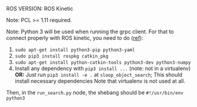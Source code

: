 
ROS VERSION: ROS Kinetic

Note: PCL >= 1.11 required.

Note: Python 3 will be used when running the grpc client.
For that to connect properly with ROS kinetic, you need
to do ([ref](https://medium.com/@beta_b0t/how-to-setup-ros-with-python-3-44a69ca36674)):
1. `sudo apt-get install python3-pip python3-yaml`
2. `sudo pip3 install rospkg catkin_pkg`
3. `sudo apt-get install python-catkin-tools python3-dev python3-numpy`
4. Install any dependency with `pip3 install ...` (note: not in a virtualenv)
   **OR:** Just run `pip3 install -e .` at `sloop_object_search`; This should install necessary dependencies
Note that virtualenv is not used at all.

Then, in the `run_search.py` node, the shebang should be
`#!/usr/bin/env python3`
